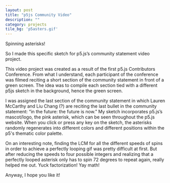 ```yaml
---
layout: post
title: "p5js Community Video"
description: ""
category: projects
tile_bg: 'p5asters.gif'
---
```

<style type="text/css">
    #p5canvas { margin: 0; }
</style>

Spinning asterisks!

So I made this specific sketch for p5.js’s community statement video project.

This video project was created as a result of the first p5.js Contributors Conference. From what I understand, each participant of the conference was filmed reciting a short section of the community statement in front of a green screen. The idea was to compile each section tied with a different p5js sketch in the background, hence the green screen.

I was assigned the last section of the community statement in which Lauren McCarthy and Liu Chang (?) are reciting the last bullet in the community statement: “in the future: the future is now.”
My sketch incorporates p5.js’s mascot/logo, the pink asterisk, which can be seen throughout the p5.js website. When you click or press any key on the sketch, the asterisks randomly regenerates into different colors and different positions within the p5's thematic color palette.

On an interesting note, finding the LCM for all the different speeds of spins in order to achieve a perfectly looping gif was pretty difficult at first. But after reducing the speeds to four possible integers and realizing that a perfectly looped asterisk only has to spin 72 degrees to repeat again, really helped me out. Yuck factorization! Yay math!

Anyway, I hope you like it!

<div id="p5canvas"></div>

&nbsp;

<script type="text/javascript" src="/assets/js/comm.js"></script>
